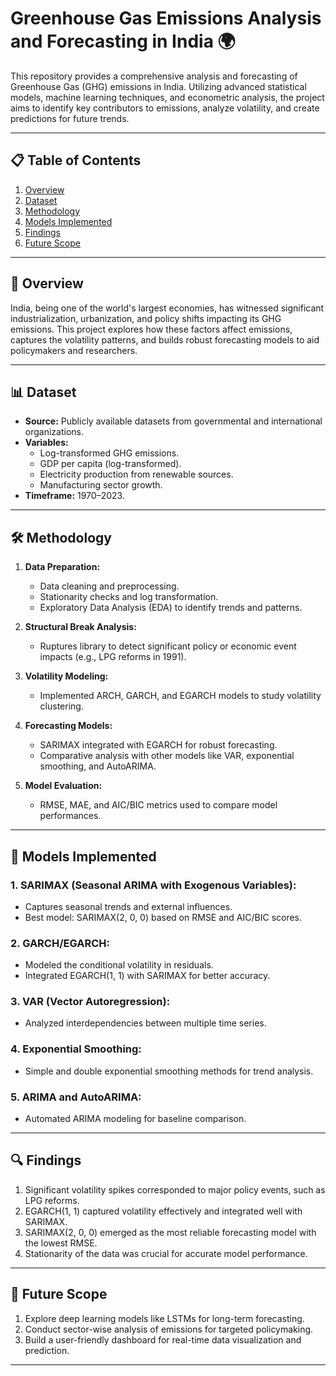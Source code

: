 # Greenhouse Gas Emissions Analysis and Forecasting in India 🌍

This repository provides a comprehensive analysis and forecasting of Greenhouse Gas (GHG) emissions in India. Utilizing advanced statistical models, machine learning techniques, and econometric analysis, the project aims to identify key contributors to emissions, analyze volatility, and create predictions for future trends.

---

## 📋 Table of Contents

1. [Overview](#overview)
2. [Dataset](#dataset)
3. [Methodology](#methodology)
4. [Models Implemented](#models-implemented)
5. [Findings](#findings)
6. [Future Scope](#future-scope)
---

## 📖 Overview

India, being one of the world's largest economies, has witnessed significant industrialization, urbanization, and policy shifts impacting its GHG emissions. This project explores how these factors affect emissions, captures the volatility patterns, and builds robust forecasting models to aid policymakers and researchers.

---

## 📊 Dataset

- **Source:** Publicly available datasets from governmental and international organizations.
- **Variables:**
  - Log-transformed GHG emissions.
  - GDP per capita (log-transformed).
  - Electricity production from renewable sources.
  - Manufacturing sector growth.
- **Timeframe:** 1970–2023.

---

## 🛠️ Methodology

1. **Data Preparation:**
   - Data cleaning and preprocessing.
   - Stationarity checks and log transformation.
   - Exploratory Data Analysis (EDA) to identify trends and patterns.

2. **Structural Break Analysis:**
   - Ruptures library to detect significant policy or economic event impacts (e.g., LPG reforms in 1991).

3. **Volatility Modeling:**
   - Implemented ARCH, GARCH, and EGARCH models to study volatility clustering.

4. **Forecasting Models:**
   - SARIMAX integrated with EGARCH for robust forecasting.
   - Comparative analysis with other models like VAR, exponential smoothing, and AutoARIMA.

5. **Model Evaluation:**
   - RMSE, MAE, and AIC/BIC metrics used to compare model performances.

---

## 🤖 Models Implemented

### 1. **SARIMAX (Seasonal ARIMA with Exogenous Variables):**
   - Captures seasonal trends and external influences.
   - Best model: SARIMAX(2, 0, 0) based on RMSE and AIC/BIC scores.

### 2. **GARCH/EGARCH:**
   - Modeled the conditional volatility in residuals.
   - Integrated EGARCH(1, 1) with SARIMAX for better accuracy.

### 3. **VAR (Vector Autoregression):**
   - Analyzed interdependencies between multiple time series.

### 4. **Exponential Smoothing:**
   - Simple and double exponential smoothing methods for trend analysis.

### 5. **ARIMA and AutoARIMA:**
   - Automated ARIMA modeling for baseline comparison.

---

## 🔍 Findings

1. Significant volatility spikes corresponded to major policy events, such as LPG reforms.
2. EGARCH(1, 1) captured volatility effectively and integrated well with SARIMAX.
3. SARIMAX(2, 0, 0) emerged as the most reliable forecasting model with the lowest RMSE.
4. Stationarity of the data was crucial for accurate model performance.

---

## 🚀 Future Scope

1. Explore deep learning models like LSTMs for long-term forecasting.
2. Conduct sector-wise analysis of emissions for targeted policymaking.
3. Build a user-friendly dashboard for real-time data visualization and prediction.

---

